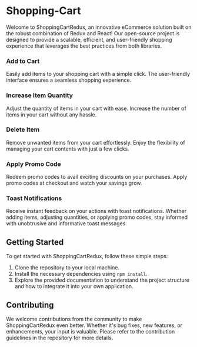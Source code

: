 # Shopping-Cart
Welcome to ShoppingCartRedux, an innovative eCommerce solution built on the robust combination of Redux and React! Our open-source project is designed to provide a scalable, efficient, and user-friendly shopping experience that leverages the best practices from both libraries.

### Add to Cart
Easily add items to your shopping cart with a simple click. The user-friendly interface ensures a seamless shopping experience.

### Increase Item Quantity
Adjust the quantity of items in your cart with ease. Increase the number of items in your cart without any hassle.

### Delete Item
Remove unwanted items from your cart effortlessly. Enjoy the flexibility of managing your cart contents with just a few clicks.

### Apply Promo Code
Redeem promo codes to avail exciting discounts on your purchases. Apply promo codes at checkout and watch your savings grow.

### Toast Notifications
Receive instant feedback on your actions with toast notifications. Whether adding items, adjusting quantities, or applying promo codes, stay informed with unobtrusive and informative toast messages.

## Getting Started
To get started with ShoppingCartRedux, follow these simple steps:

1. Clone the repository to your local machine.
2. Install the necessary dependencies using `npm install`.
3. Explore the provided documentation to understand the project structure and how to integrate it into your own application.

## Contributing
We welcome contributions from the community to make ShoppingCartRedux even better. Whether it's bug fixes, new features, or enhancements, your input is valuable. Please refer to the contribution guidelines in the repository for more details.
